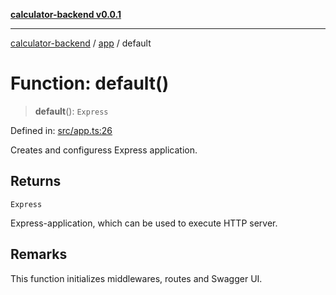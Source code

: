 [**calculator-backend v0.0.1**](../../README.md)

***

[calculator-backend](../../modules.md) / [app](../README.md) / default

# Function: default()

> **default**(): `Express`

Defined in: [src/app.ts:26](https://github.com/HessuRessu/calculator-backend/blob/e0992c3a3096d7e0eb2c13a5cb20d034b7065c2a/src/app.ts#L26)

Creates and configuress Express application.

## Returns

`Express`

Express-application, which can be used to execute HTTP server.

## Remarks

This function initializes middlewares, routes and Swagger UI.
